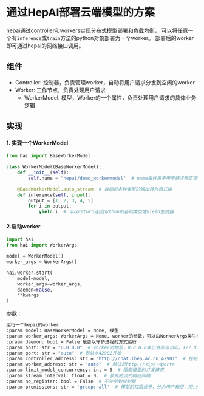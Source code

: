

# 通过HepAI部署云端模型的方案

hepai通过controller和workers实现分布式模型部署和负载均衡，
可以将任意一个有`inference`或`train`方法的python对象部署为一个worker。
部署后的worker即可通过hepai的网络接口调用。

## 组件

+ Controller: 控制器，负责管理worker，自动将用户请求分发到空闲的worker
+ Worker: 工作节点，负责处理用户请求
  - WorkerModel: 模型，Worker的一个属性，负责处理用户请求的具体业务逻辑

## 实现

#### 1. 实现一个WorkerModel
```python
from hai import BaseWorkerModel

class WorkerModel(BaseWorkerModel):
    def __init__(self):
        self.name = "hepai/demo_workermodel"  # name属性用于用于请求指定调研的模型

    @BaseWorkerModel.auto_stream  # 自动将各种类型的输出转为流式输
    def inference(self, input):
        output = [1, 2, 3, 4, 5]
        for i in output:
            yield i  # 可以return返回python的基础类型或yield生成器
```
#### 2.启动worker
```python
import hai
from hai import WorkerArgs

model = WorkerModel()
worker_args = WorkerArgs()

hai.worker.start(
    model=model,
    worker_args=worker_args,
    daemon=False,
    **kwargs
)
```

参数：
```bash
运行一个hepai的worker
:param model: BaseWorkerModel = None, 模型
:param worker_args: WorkerArgs = None, worker的参数，可以由WorkerArgs类生成，会被下面的参数覆盖
:praam daemon: bool = False 是否以守护进程的方式运行
:param host: str = "0.0.0.0"  # worker的地址，0.0.0.0表示外部可访问，127.0.0.1表示只有本机可访问
:param port: str = "auto"  # 默认从42902开始
:param controller_address: str = "http://chat.ihep.ac.cn:42901"  # 控制器的地址
:param worker_address: str = "auto"  # 默认是http://<ip>:<port>
:param limit_model_concurrency: int = 5  # 限制模型的并发请求
:param stream_interval: float = 0.  # 额外的流式响应间隔
:param no_register: bool = False  # 不注册到控制器
:param premissions: str = 'group: all'  # 模型的权限授予，分为用户和组，用;分隔
```